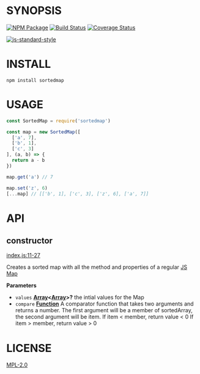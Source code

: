 # SYNOPSIS 
[![NPM Package](https://img.shields.io/npm/v/sortedmap.svg?style=flat-square)](https://www.npmjs.org/package/sortedmap)
[![Build Status](https://img.shields.io/travis/wanderer/sortedmap.svg?branch=master&style=flat-square)](https://travis-ci.org/wanderer/sortedmap)
[![Coverage Status](https://img.shields.io/coveralls/wanderer/sortedmap.svg?style=flat-square)](https://coveralls.io/r/wanderer/sortedmap)

[![js-standard-style](https://cdn.rawgit.com/feross/standard/master/badge.svg)](https://github.com/feross/standard)  

# INSTALL
`npm install sortedmap`

# USAGE

```javascript
const SortedMap = require('sortedmap')

const map = new SortedMap([
  ['a', 7],
  ['b', 1],
  ['c', 3]
], (a, b) => {
  return a - b
})

map.get('a') // 7

map.set('z', 6)
[...map] // [['b', 1], ['c', 3], ['z', 6], ['a', 7]]
```

# API

## constructor

[index.js:11-27](https://github.com/wanderer/sortedmap/blob/303a3a16bb252c4f6328065f4f599ba68da8588f/index.js#L11-L27 "Source code on GitHub")

Creates a sorted map with all the method and properties of a regular [JS Map](https://developer.mozilla.org/en-US/docs/Web/JavaScript/Reference/Global_Objects/Map)

**Parameters**

-   `values` **[Array](https://developer.mozilla.org/en-US/docs/Web/JavaScript/Reference/Global_Objects/Array)&lt;[Array](https://developer.mozilla.org/en-US/docs/Web/JavaScript/Reference/Global_Objects/Array)>?** the intial values for the Map
-   `compare` **[Function](https://developer.mozilla.org/en-US/docs/Web/JavaScript/Reference/Statements/function)** A comparator function that takes two arguments and returns a number. The first argument will be a member of sortedArray, the second argument will be item.
      If item &lt; member, return value &lt; 0
      If item > member, return value > 0

# LICENSE
[MPL-2.0](https://tldrlegal.com/license/mozilla-public-license-2.0-(mpl-2))
